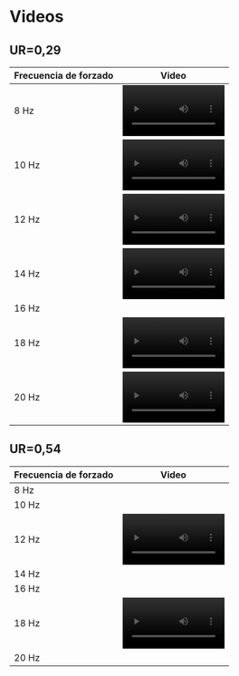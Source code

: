# Videos

## UR=0,29

| Frecuencia de forzado | Video                                                                                                 |
|-----------------------|-------------------------------------------------------------------------------------------------------|
|     8 Hz              | <video src='https://user-images.githubusercontent.com/67233283/164772403-3b094bce-6ae2-4c94-ad3b-f17c6623d92f.mp4' width=180/> |
|    10 Hz              | <video src='https://user-images.githubusercontent.com/67233283/164772506-0a7d8633-cc30-4a34-9b2f-c7eddad7dc61.mp4' width=180/> |
|    12 Hz              | <video src='https://user-images.githubusercontent.com/67233283/164772560-38b610c9-453a-44de-a3a7-3d5be995b9d7.mp4' width=180/> |
|    14 Hz              | <video src='https://user-images.githubusercontent.com/67233283/164772996-57003465-3b32-484e-b12f-260198598f8e.mp4' width=180/> |
|    16 Hz              |                                                                                                       |
|    18 Hz              | <video src='https://user-images.githubusercontent.com/67233283/164774538-dd8722ae-0944-4873-9fae-6cd349bfa199.mp4' width=180/> |
|    20 Hz              | <video src='https://user-images.githubusercontent.com/67233283/164777451-64ffeee3-beb8-4635-92f1-112a91d726fe.mp4' width=180/>|

## UR=0,54

| Frecuencia de forzado | Video                                                                                                 |
|-----------------------|-------------------------------------------------------------------------------------------------------|
|     8 Hz              |  |
|    10 Hz              |  |
|    12 Hz              | <video src='https://user-images.githubusercontent.com/67233283/164775532-076b3e1b-781d-4f40-940d-e17c26609abf.mp4' width=180/>|
|    14 Hz              |  |
|    16 Hz              |  |
|    18 Hz              | <video src='https://user-images.githubusercontent.com/67233283/164774789-80e5b0cb-6e40-44ff-b738-800ee120f912.mp4' width=180/>|
|    20 Hz              |  |
